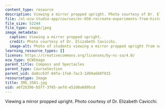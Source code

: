 ```yaml
---
content_type: resource
description: Viewing a mirror propped upright. Photo courtesy of Dr. Elizabeth Cavicchi.
file: /ol-ocw-studio-app/courses/ec-050-recreate-experiments-from-history-inform-the-future-from-the-past-galileo-january-iap-2010/a6f2b39bb5ff3f85aefde52d0a6895cd_IMG_3581.jpg
file_size: 52244
file_type: image/jpeg
image_metadata:
  caption: Viewing a mirror propped upright.
  credit: Photo courtesy of Dr. Elizabeth Cavicchi.
  image-alt: Photo of students viewing a mirror propped upright from various heights.
learning_resource_types: []
license: https://creativecommons.org/licenses/by-nc-sa/4.0/
ocw_type: OCWImage
parent_title: Compass and Spectacles
parent_type: CourseSection
parent_uid: da8cc63f-04fa-1fe8-7ac3-1d94a668f815
resourcetype: Image
title: IMG_3581.jpg
uid: a6f2b39b-b5ff-3f85-aefd-e52d0a6895cd
---
```

Viewing a mirror propped upright. Photo courtesy of Dr. Elizabeth Cavicchi.